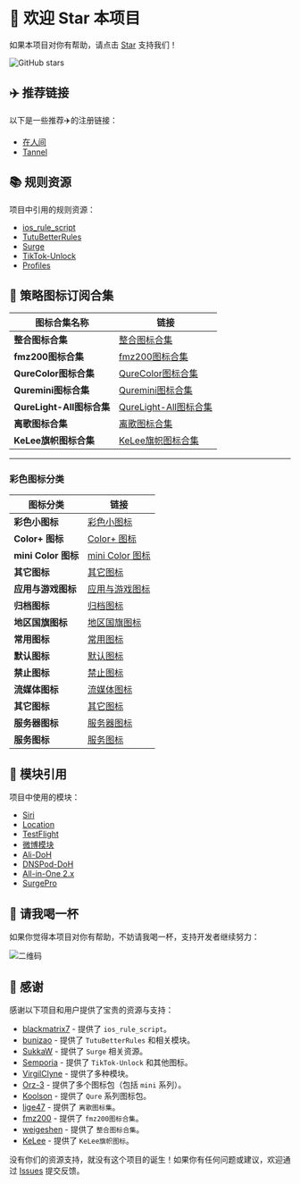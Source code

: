 # 🌟 欢迎 Star 本项目

如果本项目对你有帮助，请点击 [Star](https://github.com/zxfccmm4/Surge) 支持我们！ 
<!-- GitHub stars badge -->
![GitHub stars](https://img.shields.io/github/stars/zxfccmm4/Surge?style=social)


## ✈️ 推荐链接

以下是一些推荐✈️的注册链接：

- [在人间](https://dashboard.zrj97.xyz/#/register?code=4U6SUhR7)
- [Tannel](https://tannel.xn--6kro9vzxa373b.com//auth/register?code=5wyV)


## 📚 规则资源

项目中引用的规则资源：

- [ios_rule_script](https://github.com/blackmatrix7/ios_rule_script)
- [TutuBetterRules](https://github.com/bunizao/TutuBetterRules)
- [Surge](https://github.com/SukkaW/Surge/)
- [TikTok-Unlock](https://github.com/Semporia/TikTok-Unlock)
- [Profiles](https://github.com/ke1ewang/Profiles)


## 🌄 策略图标订阅合集

| 图标合集名称      | 链接                                                                                 |
|------------------|--------------------------------------------------------------------------------------|
| **整合图标合集**    | [整合图标合集](https://raw.githubusercontent.com/weigeshen/-/main/TuBiao/TuBiaoDingYue.json)  |
| **fmz200图标合集**  | [fmz200图标合集](https://raw.githubusercontent.com/fmz200/wool_scripts/main/icons/icons-all.json) |
| **QureColor图标合集** | [QureColor图标合集](https://raw.githubusercontent.com/Koolson/Qure/master/Other/QureColor.json) |
| **Quremini图标合集** | [Quremini图标合集](https://raw.githubusercontent.com/Koolson/Qure/master/Other/Quremini.json) |
| **QureLight-All图标合集** | [QureLight-All图标合集](https://github.com/Koolson/Qure/raw/master/Other/QureLight-All.json) |
| **离歌图标合集**    | [离歌图标合集](https://raw.githubusercontent.com/lige47/QuanX-icon-rule/main/ligeicon-surge.json) |
| **KeLee旗帜图标合集** | [KeLee旗帜图标合集](https://gitlab.com/lodepuly/iconlibrary/-/raw/main/Flag_icon/ColorfulStaticFlag.json) |

---

### 彩色图标分类

| 图标分类           | 链接                                                                                       |
|-------------------|--------------------------------------------------------------------------------------------|
| **彩色小图标**      | [彩色小图标](https://raw.githubusercontent.com/Orz-3/mini/master/mini.json)               |
| **Color+ 图标**     | [Color+ 图标](https://raw.githubusercontent.com/Orz-3/mini/master/Color%2B.json)           |
| **mini Color 图标** | [mini Color 图标](https://raw.githubusercontent.com/Orz-3/mini/master/miniColor.json)       |
| **其它图标**        | [其它图标](https://raw.githubusercontent.com/Orz-3/mini/master/mini%2B.json)               |
| **应用与游戏图标**  | [应用与游戏图标](https://raw.githubusercontent.com/Koolson/Qure/master/Other/QureColor-AppGame.json) |
| **归档图标**        | [归档图标](https://raw.githubusercontent.com/Koolson/Qure/master/Other/QureColor-Archived.json) |
| **地区国旗图标**    | [地区国旗图标](https://raw.githubusercontent.com/Koolson/Qure/master/Other/QureColor-Area.json) |
| **常用图标**        | [常用图标](https://raw.githubusercontent.com/Koolson/Qure/master/Other/QureColor-Common.json) |
| **默认图标**        | [默认图标](https://raw.githubusercontent.com/Koolson/Qure/master/Other/QureColor-Default.json) |
| **禁止图标**        | [禁止图标](https://raw.githubusercontent.com/Koolson/Qure/master/Other/QureColor-Inhibition.json) |
| **流媒体图标**      | [流媒体图标](https://raw.githubusercontent.com/Koolson/Qure/master/Other/QureColor-Media.json) |
| **其它图标**        | [其它图标](https://raw.githubusercontent.com/Koolson/Qure/master/Other/QureColor-Other.json) |
| **服务器图标**      | [服务器图标](https://raw.githubusercontent.com/Koolson/Qure/master/Other/QureColor-Server.json) |
| **服务图标**        | [服务图标](https://raw.githubusercontent.com/Koolson/Qure/master/Other/QureColor-Service.json) |
  
## 🔧 模块引用

项目中使用的模块：

- [Siri](https://github.com/VirgilClyne/iRingo/raw/main/sgmodule/Siri.sgmodule)
- [Location](https://github.com/VirgilClyne/iRingo/raw/main/sgmodule/Location.sgmodule)
- [TestFlight](https://github.com/VirgilClyne/iRingo/raw/main/sgmodule/TestFlight.sgmodule)
- [微博模块](https://whatshub.top/module/weiboad.module)
- [Ali-DoH](https://raw.githubusercontent.com/Rabbit-Spec/Surge/Master/Module/Spec/DoH/Moore/Ali-DoH.sgmodule)
- [DNSPod-DoH](https://raw.githubusercontent.com/Rabbit-Spec/Surge/Master/Module/Spec/DoH/Moore/DNSPod-DoH.sgmodule)
- [All-in-One 2.x](https://raw.githubusercontent.com/bunizao/TutuBetterRules/tutu/Surge/module/All-in-One-2.x.sgmodule)
- [SurgePro](https://raw.githubusercontent.com/bunizao/TutuBetterRules/tutu/Surge/module/SurgePro.sgmodule)


## 🍺 请我喝一杯

如果你觉得本项目对你有帮助，不妨请我喝一杯，支持开发者继续努力：

![二维码](https://private-user-images.githubusercontent.com/17553115/397946958-2445ab58-ada3-45c3-a737-5bf1ad258f24.JPEG?jwt=eyJhbGciOiJIUzI1NiIsInR5cCI6IkpXVCJ9.eyJpc3MiOiJnaXRodWIuY29tIiwiYXVkIjoicmF3LmdpdGh1YnVzZXJjb250ZW50LmNvbSIsImtleSI6ImtleTUiLCJleHAiOjE3MzQ4MDc0NTYsIm5iZiI6MTczNDgwNzE1NiwicGF0aCI6Ii8xNzU1MzExNS8zOTc5NDY5NTgtMjQ0NWFiNTgtYWRhMy00NWMzLWE3MzctNWJmMWFkMjU4ZjI0LkpQRUc_WC1BbXotQWxnb3JpdGhtPUFXUzQtSE1BQy1TSEEyNTYmWC1BbXotQ3JlZGVudGlhbD1BS0lBVkNPRFlMU0E1M1BRSzRaQSUyRjIwMjQxMjIxJTJGdXMtZWFzdC0xJTJGczMlMkZhd3M0X3JlcXVlc3QmWC1BbXotRGF0ZT0yMDI0MTIyMVQxODUyMzZaJlgtQW16LUV4cGlyZXM9MzAwJlgtQW16LVNpZ25hdHVyZT03OGQyMWExZjM4ZmFhZDhiZDk2YjRiNTc0NTU5ZjhiMTNiOGU3MzJmZDMzYWNlNDRiNTA4MTBmM2M2YzY5MGM0JlgtQW16LVNpZ25lZEhlYWRlcnM9aG9zdCJ9.UyTgAVZDavZAlOH1XAdTC5sCHNVSDMwzgiH9Q_aaZEw)


## 🤝 感谢

感谢以下项目和用户提供了宝贵的资源与支持：

- [blackmatrix7](https://github.com/blackmatrix7) - 提供了 `ios_rule_script`。
- [bunizao](https://github.com/bunizao) - 提供了 `TutuBetterRules` 和相关模块。
- [SukkaW](https://github.com/SukkaW) - 提供了 `Surge` 相关资源。
- [Semporia](https://github.com/Semporia) - 提供了 `TikTok-Unlock` 和其他图标。
- [VirgilClyne](https://github.com/VirgilClyne) - 提供了多种模块。
- [Orz-3](https://github.com/Orz-3) - 提供了多个图标包（包括 `mini` 系列）。
- [Koolson](https://github.com/Koolson) - 提供了 `Qure` 系列图标包。
- [lige47](https://github.com/lige47) - 提供了 `离歌图标集`。
- [fmz200](https://github.com/fmz200) - 提供了 `fmz200图标合集`。
- [weigeshen](https://github.com/weigeshen) - 提供了 `整合图标合集`。
- [KeLee](https://gitlab.com/lodepuly/iconlibrary) - 提供了 `KeLee旗帜图标`。

没有你们的资源支持，就没有这个项目的诞生！如果你有任何问题或建议，欢迎通过 [Issues](https://github.com/zxfccmm4/Surge/issues) 提交反馈。


